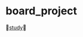 # board_project
📝<a href="https://insidious-jacket-6ef.notion.site/REST-API-JPA-d3f7b9441d1d4b29bfe351305760b160">study</a>📝

